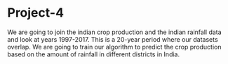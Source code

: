 # Project-4
We are going to join the indian crop production and the indian rainfall data and look at years 1997-2017. This is a 20-year period where our datasets overlap. We are going to train our algorithm to predict the crop production based on the amount of rainfall in different districts in India. 
